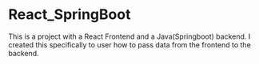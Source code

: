 # React_SpringBoot
This is a project with a React Frontend and a Java(Springboot) backend. I created this specifically to user how to pass data from the frontend to the backend. 
